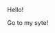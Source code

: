 Hello!
<html lan="ru">
  <head>
    <meta charset="UTF-8>
                   <style>
                   body {
            background: url(Image/BackGround.webp);
            background-position: center center;
            background-repeat: no-repeat;
            background-attachment: fixed;
            background-size: cover;
            background-color: #0d4363;
            margin: 0;


        }
                   
  </head>
                   <body>
<a href="Page_Main.html">Go to my syte!</a>
                        </body>
</html>
